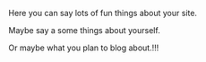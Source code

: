 Here you can say lots of fun things about your site.

Maybe say a some things about yourself.

Or maybe what you plan to blog about.!!!
